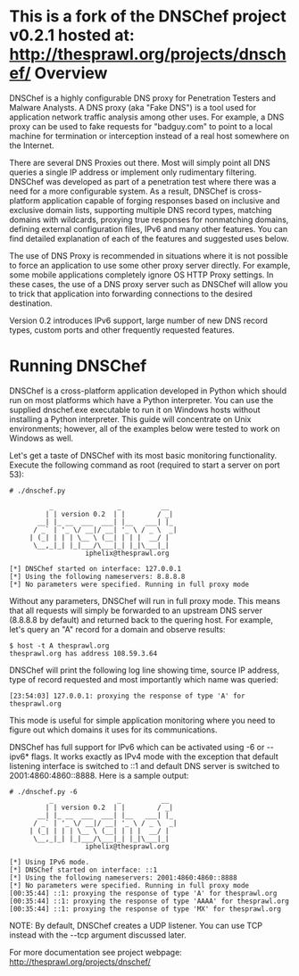 This is a fork of the DNSChef project v0.2.1 hosted at: http://thesprawl.org/projects/dnschef/
Overview
========

DNSChef is a highly configurable DNS proxy for Penetration Testers and Malware Analysts. A DNS proxy (aka "Fake DNS") is a tool used for application network traffic analysis among other uses. For example, a DNS proxy can be used to fake requests for "badguy.com" to point to a local machine for termination or interception instead of a real host somewhere on the Internet.

There are several DNS Proxies out there. Most will simply point all DNS queries a single IP address or implement only rudimentary filtering. DNSChef was developed as part of a penetration test where there was a need for a more configurable system. As a result, DNSChef is cross-platform application capable of forging responses based on inclusive and exclusive domain lists, supporting multiple DNS record types, matching domains with wildcards, proxying true responses for nonmatching domains,
defining external configuration files, IPv6 and many other features. You can find detailed explanation of each of the features and suggested uses below.

The use of DNS Proxy is recommended in situations where it is not possible to force an application to use some other proxy server directly. For example, some mobile applications completely ignore OS HTTP Proxy settings. In these cases, the use of a DNS proxy server such as DNSChef will allow you to trick that application into forwarding connections to the desired destination.

Version 0.2 introduces IPv6 support, large number of new DNS record types, custom ports and other frequently requested features.

Running DNSChef
===============

DNSChef is a cross-platform application developed in Python which should run on most platforms which have a Python interpreter. You can use the supplied dnschef.exe executable to run it on Windows hosts without installing a Python interpreter. This guide will concentrate on Unix environments; however, all of the examples below were tested to work on Windows as well.

Let's get a taste of DNSChef with its most basic monitoring functionality. Execute the following command as root (required to start a server on port 53):
```
# ./dnschef.py

          _                _          __  
         | | version 0.2  | |        / _| 
       __| |_ __  ___  ___| |__   ___| |_ 
      / _` | '_ \/ __|/ __| '_ \ / _ \  _|
     | (_| | | | \__ \ (__| | | |  __/ |  
      \__,_|_| |_|___/\___|_| |_|\___|_|  
                   iphelix@thesprawl.org

[*] DNSChef started on interface: 127.0.0.1 
[*] Using the following nameservers: 8.8.8.8
[*] No parameters were specified. Running in full proxy mode
```

Without any parameters, DNSChef will run in full proxy mode. This means that all requests will simply be forwarded to an upstream DNS server (8.8.8.8 by default) and returned back to the quering host. For example, let's query an "A" record for a domain and observe results:
```
$ host -t A thesprawl.org
thesprawl.org has address 108.59.3.64
```

DNSChef will print the following log line showing time, source IP address, type of record requested and most importantly which name was queried:
```
[23:54:03] 127.0.0.1: proxying the response of type 'A' for thesprawl.org
```

This mode is useful for simple application monitoring where you need to figure out which domains it uses for its communications.

DNSChef has full support for IPv6 which can be activated using -6 or --ipv6* flags. It works exactly as IPv4 mode with the exception that default listening interface is switched to ::1 and default DNS server is switched to 2001:4860:4860::8888. Here is a sample output:
```
# ./dnschef.py -6
          _                _          __
         | | version 0.2  | |        / _|
       __| |_ __  ___  ___| |__   ___| |_
      / _` | '_ \/ __|/ __| '_ \ / _ \  _|
     | (_| | | | \__ \ (__| | | |  __/ |
      \__,_|_| |_|___/\___|_| |_|\___|_|
                   iphelix@thesprawl.org

[*] Using IPv6 mode.
[*] DNSChef started on interface: ::1
[*] Using the following nameservers: 2001:4860:4860::8888
[*] No parameters were specified. Running in full proxy mode
[00:35:44] ::1: proxying the response of type 'A' for thesprawl.org
[00:35:44] ::1: proxying the response of type 'AAAA' for thesprawl.org
[00:35:44] ::1: proxying the response of type 'MX' for thesprawl.org
```

NOTE: By default, DNSChef creates a UDP listener. You can use TCP instead with the --tcp argument discussed later.


For more documentation see project webpage: http://thesprawl.org/projects/dnschef/

